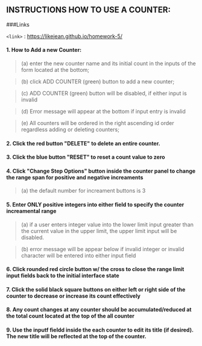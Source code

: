 ## INSTRUCTIONS HOW TO USE A COUNTER:

###Links

`<link>` : <https://likejean.github.io/homework-5/>


#### 1. How to Add a new Counter: 
> (a) enter the new counter name and its initial count in the inputs of the form located at the bottom;

> (b) click ADD COUNTER (green) button to add a new counter;

> (c) ADD COUNTER (green) button will be disabled, if either input is invalid 

> (d) Error message will appear at the bottom if input entry is invalid 

> (e) All counters will be ordered in the right ascending id order regardless adding or deleting counters;

#### 2. Click the red button "DELETE" to delete an entire counter.

#### 3. Click the blue button "RESET" to reset a count value to zero

#### 4. Click "Change Step Options" button inside the counter panel to change the range span for positive and negative increaments 

> (a) the default number for increament buttons is 3

#### 5. Enter ONLY positive integers into either field to specify the counter increamental range 
> (a) if a user enters integer value into the lower limit input greater than the current value in the upper limit, the upper limit input will be disabled. 

> (b) error message will be appear below if invalid integer or invalid character will be entered into either input field

#### 6. Click rounded red circle button w/ the cross to close the range limit input fields back to the initial interface state

#### 7. Click the solid black square buttons on either left or right side of the counter to decrease or increase its count effectively

#### 8. Any count changes at any counter should be accumulated/reduced at the total count located at the top of the all counter

#### 9. Use the inputf fieldd inside the each counter to edit its title (if desired). The new title will be reflected at the top of the counter.



